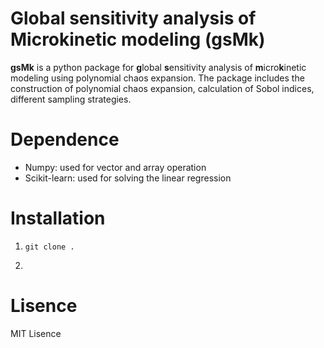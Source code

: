 # Global sensitivity analysis of Microkinetic modeling (gsMk)
**gsMk** is a python package for **g**lobal **s**ensitivity analysis of **m**icro**k**inetic modeling using polynomial chaos expansion. The package includes the construction of polynomial chaos expansion, calculation of Sobol indices, different sampling strategies.

# Dependence
* Numpy: used for vector and array operation
* Scikit-learn: used for solving the linear regression

# Installation
1. ```
   git clone . 
   ```
2. 

# Lisence
MIT Lisence

